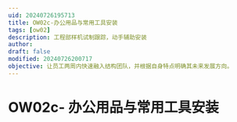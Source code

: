 ```yaml
---
uid: 20240726195713
title: OW02c-办公用品与常用工具安装
tags: [ow02]
description: 工程部样机试制跟踪，动手辅助安装
author: 
draft: false
modified: 20240726200717
objective: 让员工两周内快速融入结构团队，并根据自身特点明确其未来发展方向。
---
```


# OW02c- 办公用品与常用工具安装